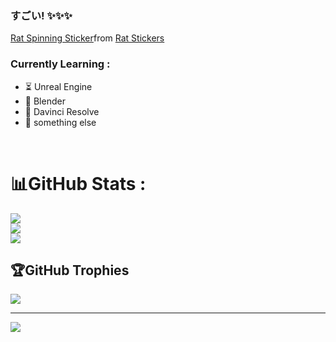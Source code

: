 ### すごい! ✨✨✨
<div class="tenor-gif-embed" data-postid="22827002" data-share-method="host" data-aspect-ratio="1" data-width="100%"><a href="https://tenor.com/view/rat-spinning-3d-model-gif-22827002">Rat Spinning Sticker</a>from <a href="https://tenor.com/search/rat-stickers">Rat Stickers</a></div> <script type="text/javascript" async src="https://tenor.com/embed.js"></script>

### Currently Learning :
- ⏳ Unreal Engine 
- 🎯 Blender
- 🎥 Davinci Resolve
- 🔧 something else

</br>

# 📊GitHub Stats :
![](https://github-readme-stats.vercel.app/api?username=projectWXP&theme=radical&hide_border=false&include_all_commits=false&count_private=false)<br/>
![](https://github-readme-streak-stats.herokuapp.com/?user=projectWXP&theme=radical&hide_border=false)<br/>
![](https://github-readme-stats.vercel.app/api/top-langs/?username=projectWXP&theme=radical&hide_border=false&include_all_commits=false&count_private=false&layout=compact)

## 🏆GitHub Trophies
![](https://github-trophies.vercel.app/?username=projectWXP&theme=radical&no-frame=false&no-bg=false&margin-w=4)

---
[![](https://visitcount.itsvg.in/api?id=projectWXP&icon=0&color=0)](https://visitcount.itsvg.in)
